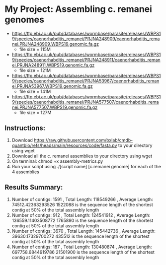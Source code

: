 # My Project: Assembling c. remanei genomes

- https://ftp.ebi.ac.uk/pub/databases/wormbase/parasite/releases/WBPS19/species/caenorhabditis_remanei/PRJNA248909/caenorhabditis_remanei.PRJNA248909.WBPS19.genomic.fa.gz
    - file size = 115M
- https://ftp.ebi.ac.uk/pub/databases/wormbase/parasite/releases/WBPS19/species/caenorhabditis_remanei/PRJNA248911/caenorhabditis_remanei.PRJNA248911.WBPS19.genomic.fa.gz
    - file size = 121M
- https://ftp.ebi.ac.uk/pub/databases/wormbase/parasite/releases/WBPS19/species/caenorhabditis_remanei/PRJNA53967/caenorhabditis_remanei.PRJNA53967.WBPS19.genomic.fa.gz
    - file size = 141M
- https://ftp.ebi.ac.uk/pub/databases/wormbase/parasite/releases/WBPS19/species/caenorhabditis_remanei/PRJNA577507/caenorhabditis_remanei.PRJNA577507.WBPS19.genomic.fa.gz
    - file size = 127M

## Instructions:
1) Download https://raw.githubusercontent.com/bxlab/cmdb-quantbio/refs/heads/main/resources/code/fasta.py to your directory using wget
2) Download all the c. remanei assemblies to your directory using wget
2) On terminal: chmod +x assembly-metrics.py
2) Run your script using ./[script name] [c.remanei genome] for each of the 4 assemblies

## Results Summary:
1) Number of contigs: 1591 , Total Length: 118549266 , Average Length: 74512.42363293526
1522088 is the sequence length of the shortest contig at 50% of the total assembly length
2) Number of contigs: 912 , Total Length: 124541912 , Average Length: 136559.11403508772
1765890 is the sequence length of the shortest contig at 50% of the total assembly length
3) Number of contigs: 3670 , Total Length: 145442736 , Average Length: 39630.17329700272
435512 is the sequence length of the shortest contig at 50% of the total assembly length
4) Number of contigs: 187 , Total Length: 130480874 , Average Length: 697758.6844919786
21501900 is the sequence length of the shortest contig at 50% of the total assembly length